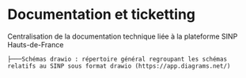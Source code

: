 # Documentation et ticketting
Centralisation de la documentation technique liée à la plateforme SINP Hauts-de-France
```
├───Schémas drawio : répertoire général regroupant les schémas relatifs au SINP sous format drawio (https://app.diagrams.net/)
```
